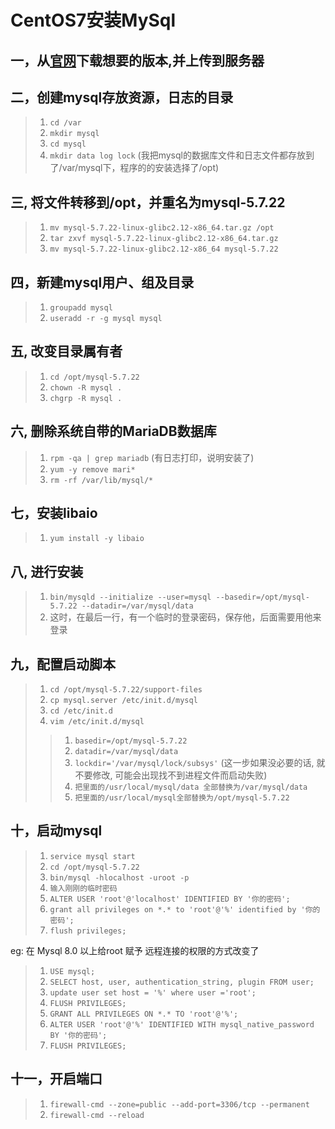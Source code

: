 # CentOS7安装MySql

## 一，从[官网](https://dev.mysql.com/downloads)下载想要的版本,并上传到服务器

## 二，创建mysql存放资源，日志的目录
>1. `cd /var`
>2. `mkdir mysql`
>3. `cd mysql`
>4. `mkdir data log lock`
(我把mysql的数据库文件和日志文件都存放到了/var/mysql下，程序的的安装选择了/opt)

## 三, 将文件转移到/opt，并重名为mysql-5.7.22
>1. `mv mysql-5.7.22-linux-glibc2.12-x86_64.tar.gz /opt`
>2. `tar zxvf mysql-5.7.22-linux-glibc2.12-x86_64.tar.gz`
>3. `mv mysql-5.7.22-linux-glibc2.12-x86_64 mysql-5.7.22`

## 四，新建mysql用户、组及目录
>1. `groupadd mysql`
>2. `useradd -r -g mysql mysql`

## 五, 改变目录属有者
>1. `cd /opt/mysql-5.7.22`
>2. `chown -R mysql .`
>3. `chgrp -R mysql .`

## 六, 删除系统自带的MariaDB数据库
>1. `rpm -qa | grep mariadb`  (有日志打印，说明安装了)
>2. `yum -y remove mari*`
>3. `rm -rf /var/lib/mysql/*`

## 七，安装libaio
>1. `yum install -y libaio`

## 八, 进行安装
>1. `bin/mysqld --initialize --user=mysql --basedir=/opt/mysql-5.7.22 --datadir=/var/mysql/data`
>2. 这时，在最后一行，有一个临时的登录密码，保存他，后面需要用他来登录

## 九，配置启动脚本
>1. `cd /opt/mysql-5.7.22/support-files`
>2. `cp mysql.server /etc/init.d/mysql`
>3. `cd /etc/init.d`
>4. `vim /etc/init.d/mysql`
>>1. `basedir=/opt/mysql-5.7.22`
>>2. `datadir=/var/mysql/data`
>>3. `lockdir='/var/mysql/lock/subsys'` (这一步如果没必要的话, 就不要修改, 可能会出现找不到进程文件而启动失败)
>>4. `把里面的/usr/local/mysql/data 全部替换为/var/mysql/data`
>>5. `把里面的/usr/local/mysql全部替换为/opt/mysql-5.7.22`

## 十，启动mysql
>1. `service mysql start`
>2. `cd /opt/mysql-5.7.22`
>3. `bin/mysql -hlocalhost -uroot -p`
>4. `输入刚刚的临时密码`
>5. `ALTER USER 'root'@'localhost' IDENTIFIED BY '你的密码';`
>6. `grant all privileges on *.* to 'root'@'%' identified by '你的密码';`
>7. `flush privileges;`

eg:
在 Mysql 8.0 以上给root 赋予 远程连接的权限的方式改变了
>1. `USE mysql;`
>2. `SELECT host, user, authentication_string, plugin FROM user;` 
>3. `update user set host = '%' where user ='root';`
>4. `FLUSH PRIVILEGES;`
>5. `GRANT ALL PRIVILEGES ON *.* TO 'root'@'%';`
>6. `ALTER USER 'root'@'%' IDENTIFIED WITH mysql_native_password BY '你的密码';`
>7. `FLUSH PRIVILEGES;` 


## 十一，开启端口
>1. `firewall-cmd --zone=public --add-port=3306/tcp --permanent`
>2. `firewall-cmd --reload`
